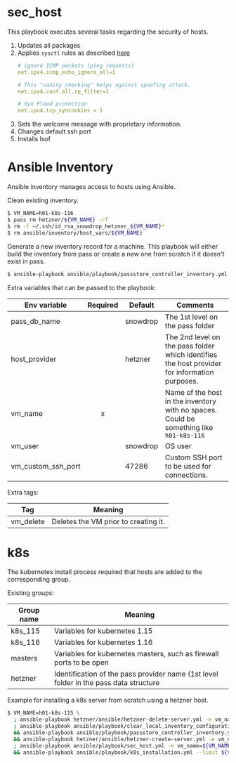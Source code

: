 
# sec_host

This playbook executes several tasks regarding the security of hosts.

1. Updates all packages
1. Applies `sysctl` rules as described [here](https://linoxide.com/how-tos/linux-sysctl-tuning/)
    ```yaml
    # ignore ICMP packets (ping requests)
    net.ipv4.icmp_echo_ignore_all=1
    
    # This "sanity checking" helps against spoofing attack.
    net.ipv4.conf.all.rp_filter=1
    
    # Syn Flood protection
    net.ipv4.tcp_syncookies = 1
    ```
1. Sets the welcome message with proprietary information.
1. Changes default ssh port 
1. Installs lsof


# Ansible Inventory

Ansible inventory manages access to hosts using Ansible.

Clean existing inventory.

```bash
$ VM_NAME=h01-k8s-116
$ pass rm hetzner/${VM_NAME} -rf 
$ rm -f ~/.ssh/id_rsa_snowdrop_hetzner_${VM_NAME}* 
$ rm ansible/inventory/host_vars/${VM_NAME}
```

Generate a new inventory record for a machine. This playbook will either build the inventory from pass or create a new one from scratch if it doesn't exist in pass.

```bash
$ ansible-playbook ansible/playbook/passstore_controller_inventory.yml -e vm_name=${VM_NAME}
```

Extra variables that can be passed to the playbook:

| Env variable | Required | Default | Comments |
| --- | :---: | --- | --- |
| pass_db_name | | snowdrop | The 1st level on the pass folder |
| host_provider | | hetzner | The 2nd level on the pass folder which identifies the host provider for information purposes. |
| vm_name | x | | Name of the host in the inventory with no spaces. Could be something like `h01-k8s-116`  |
| vm_user |  | snowdrop | OS user |
| vm_custom_ssh_port | | 47286 | Custom SSH port to be used for connections. |

Extra tags:

| Tag | Meaning |
| --- | --- |
| vm_delete | Deletes the VM prior to creating it. |


# k8s

The kubernetes install process required that hosts are added to the corresponding group.

Existing groups:

| Group name | Meaning |
| --- | --- |
| k8s_115 | Variables for kubernetes 1.15 |
| k8s_116 | Variables for kubernetes 1.16 |
| masters | Variables for kubernetes masters, such as firewall ports to be open |
| hetzner | Identification of the pass provider name (1st level folder in the pass data structure |

Example for installing a k8s server from scratch using a hetzner host.
 
```bash
$ VM_NAME=h01-k8s-115 \
  ; ansible-playbook hetzner/ansible/hetzner-delete-server.yml -e vm_name=${VM_NAME} -e hetzner_context_name=snowdrop --tag "vm_delete" \
  ; ansible-playbook ansible/playbook/clear_local_inventory_configuration.yml -e vm_name=${VM_NAME} -e pass_provider=hetzner \
  && ansible-playbook ansible/playbook/passstore_controller_inventory.yml -e vm_name=${VM_NAME} \
  && ansible-playbook hetzner/ansible/hetzner-create-server.yml -e vm_name=${VM_NAME} -e salt_text=$( gpg --gen-random --armor 1 20) -e hetzner_context_name=snowdrop \
  ; ansible-playbook ansible/playbook/sec_host.yml -e vm_name=${VM_NAME} -e provider=hetzner \
  && ansible-playbook ansible/playbook/k8s_installation.yml --limit ${VM_NAME}
```
